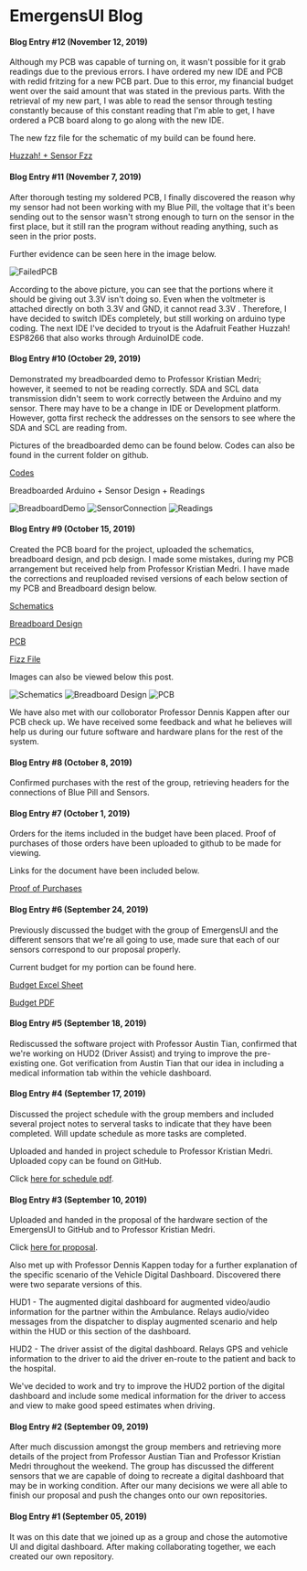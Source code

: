 # EmergensUI Blog

#### Blog Entry #12 (November 12, 2019)
Although my PCB was capable of turning on, it wasn't possible for it grab readings due to the previous errors. I have ordered my new IDE and PCB with redid fritzing for a new PCB part. Due to this error, my financial budget went over the said amount that was stated in the previous parts. With the retrieval of my new part, I was able to read the sensor through testing constantly because of this constant reading that I'm able to get, I have ordered a PCB board along to go along with the new IDE. 

The new fzz file for the schematic of my build can be found here. 

[Huzzah! + Sensor Fzz](https://github.com/kevin-lieng/emegensui-automotive-ui/blob/master/electronics/Feather%20%2BBerryIMU%20%20Remake%20PCB.fzz)
#### Blog Entry #11 (November 7, 2019)
After thorough testing my soldered PCB, I finally discovered the reason why my sensor had not been working with my Blue Pill, the voltage that it's been sending out to the sensor wasn't strong enough to turn on the sensor in the first place, but it still ran the program without reading anything, such as seen in the prior posts. 

Further evidence can be seen here in the image below. 

![FailedPCB](images/failedpcb+ide.jpg)

According to the above picture, you can see that the portions where it should be giving out 3.3V isn't doing so. Even when the voltmeter is attached directly on both 3.3V and GND, it cannot read 3.3V . Therefore, I have decided to switch IDEs completely, but still working on arduino type coding. The next IDE I've decided to tryout is the Adafruit Feather Huzzah! ESP8266 that also works through ArduinoIDE code. 

#### Blog Entry #10 (October 29, 2019)

Demonstrated my breadboarded demo to Professor Kristian Medri; however, it seemed to not be reading correctly. SDA and SCL data transmission didn't seem to work correctly between the Arduino and my sensor. There may have to be a change in IDE or Development platform. However, gotta first recheck the addresses on the sensors to see where the SDA and SCL are reading from. 

Pictures of the breadboarded demo can be found below.
Codes can also be found in the current folder on github.

[Codes](https://github.com/kevin-lieng/emegensui-automotive-ui/tree/master/software/BerryIMU%20Codes)

Breadboarded Arduino + Sensor Design + Readings

![BreadboardDemo](images/arduino-breadboard.jpg)
![SensorConnection](images/berryimu-arduino-breadboard.jpg)
![Readings](images/readings.png)


#### Blog Entry #9 (October 15, 2019)

Created the PCB board for the project, uploaded the schematics, breadboard design, and pcb design. I made some mistakes, during my PCB arrangement but received 
help from Professor Kristian Medri. I have made the corrections and reuploaded revised versions of each below section of my PCB and Breadboard design below.

[Schematics](https://github.com/kevin-lieng/emegensui-automotive-ui/blob/master/electronics/PCB%20Schematic.png)

[Breadboard Design](https://github.com/kevin-lieng/emegensui-automotive-ui/blob/master/electronics/PCB%20Breadboard%20Design.png)

[PCB](https://github.com/kevin-lieng/emegensui-automotive-ui/blob/master/electronics/PCB%20Board%20Plan%20-%20Revised.png)

[Fizz File](https://github.com/kevin-lieng/emegensui-automotive-ui/blob/master/electronics/NoSTM32.fzz)

Images can also be viewed below this post. 

![Schematics](electronics/PCB%20Schematic.png)
![Breadboard Design](electronics/PCB%20Breadboard%20Design.png)
![PCB](electronics/PCB%20Board%20Plan%20-%20Revised.png)

We have also met with our colloborator Professor Dennis Kappen after our PCB check up. We have received some feedback and what he believes will help us during our future
software and hardware plans for the rest of the system.

#### Blog Entry #8 (October 8, 2019)

Confirmed purchases with the rest of the group, retrieving headers for the connections of Blue Pill and Sensors.

#### Blog Entry #7 (October 1, 2019)

Orders for the items included in the budget have been placed. Proof of purchases of those orders have been uploaded to github to be made for viewing. 

Links for the document have been included below.

[Proof of Purchases](https://github.com/kevin-lieng/emegensui-automotive-ui/blob/master/documentation/ProofOfPurchases.pdf)

#### Blog Entry #6 (September 24, 2019)

Previously discussed the budget with the group of EmergensUI and the different sensors that we're all going to use, made sure that each of our sensors correspond to our proposal properly. 

Current budget for my portion can be found here. 

[Budget Excel Sheet](https://github.com/kevin-lieng/emegensui-automotive-ui/blob/master/documentation/ProjectBudget.xlsx)

[Budget PDF](https://github.com/kevin-lieng/emegensui-automotive-ui/blob/master/documentation/ProjectBudget.pdf)


#### Blog Entry #5 (September 18, 2019)

Rediscussed the software project with Professor Austin Tian, confirmed that we're working on HUD2 (Driver Assist) and trying to improve the pre-existing one. Got verification from Austin Tian that our idea in including a medical information tab within the vehicle dashboard. 

#### Blog Entry #4 (September 17, 2019)

Discussed the project schedule with the group members and included several project notes to serveral tasks to indicate that they have been completed. Will update schedule as more tasks are completed.

Uploaded and handed in project schedule to Professor Kristian Medri. 
Uploaded copy can be found on GitHub. 

Click [here for schedule pdf](https://github.com/kevin-lieng/emegensui-automotive-ui/blob/master/documentation/AutomotiveUIProjectSchedule_SGanttChart.pdf).

#### Blog Entry #3 (September 10, 2019)
Uploaded and handed in the proposal of the hardware section of the EmergensUI to GitHub and to Professor Kristian Medri. 

Click [here for proposal](https://github.com/kevin-lieng/emegensui-automotive-ui/blob/master/documentation/ProposalContentStudentNameRev03.pdf). 

Also met up with Professor Dennis Kappen today for a further explanation of the specific scenario of the Vehicle Digital Dashboard. Discovered there were two separate versions of this. 

HUD1 - The augmented digital dashboard for augmented video/audio information for the partner within the Ambulance. Relays audio/video messages from the dispatcher to display augmented scenario and help within the HUD or this section of the dashboard.

HUD2 - The driver assist of the digital dashboard. Relays GPS and vehicle information to the driver to aid the driver en-route to the patient and back to the hospital. 

We've decided to work and try to improve the HUD2 portion of the digital dashboard and include some medical information for the driver to access and view to make good speed estimates when driving.

#### Blog Entry #2 (September 09, 2019)
After much discussion amongst the group members and retrieving more details of the project from Professor Austian Tian and Professor Kristian Medri throughout the weekend. The group has discussed the different sensors that we are capable of doing to recreate a digital dashboard that may be in working condition. After our many decisions we were all able to finish our proposal and push the changes onto our own repositories. 

#### Blog Entry #1 (September 05, 2019)

It was on this date that we joined up as a group and chose the automotive UI and digital dashboard. After making collaborating together, we each created our own repository. 
